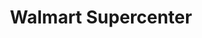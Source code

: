 ---
title: "Walmart Supercenter"
url: /tulsa/walmart-supercenter-south-memorial-drive/
shop: supermarket
---